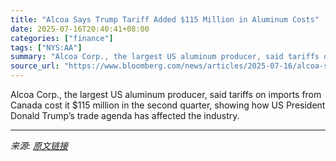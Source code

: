 ```yaml
---
title: "Alcoa Says Trump Tariff Added $115 Million in Aluminum Costs"
date: 2025-07-16T20:40:41+08:00
categories: ["finance"]
tags: ["NYS:AA"]
summary: "Alcoa Corp., the largest US aluminum producer, said tariffs on imports from Canada cost it $115 million in the second quarter, showing how US President Donald Trump’s trade agenda has affected the ind"
source_url: "https://www.bloomberg.com/news/articles/2025-07-16/alcoa-says-trump-s-tariffs-added-115-million-in-aluminum-costs"
---
```


Alcoa Corp., the largest US aluminum producer, said tariffs on imports from Canada cost it $115 million in the second quarter, showing how US President Donald Trump’s trade agenda has affected the industry.

---

*来源: [原文链接](https://www.bloomberg.com/news/articles/2025-07-16/alcoa-says-trump-s-tariffs-added-115-million-in-aluminum-costs)*
